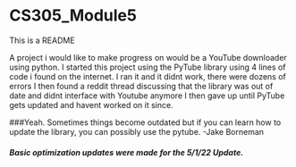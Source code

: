 # CS305_Module5
This is a README

A project i would like to make progress on would be a YouTube downloader using python.
I started this project using the PyTube library using 4 lines of code i found on the internet.
I ran it and it didnt work, there were dozens of errors
I then found a reddit thread discussing that the library was out of date and didnt interface with Youtube anymore
I then gave up until PyTube gets updated and havent worked on it since. 

###Yeah. Sometimes things become outdated but if you can learn how to update the library, you can possibly use the pytube. -Jake Borneman

##### Basic optimization updates were made for the 5/1/22 Update.
